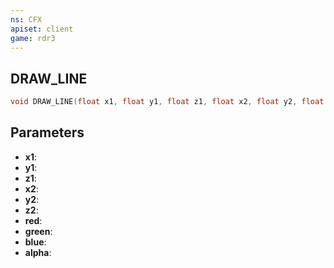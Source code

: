 ```yaml
---
ns: CFX
apiset: client
game: rdr3
---
```

## DRAW_LINE

```c
void DRAW_LINE(float x1, float y1, float z1, float x2, float y2, float z2, int red, int green, int blue, int alpha);
```

## Parameters
* **x1**: 
* **y1**: 
* **z1**: 
* **x2**: 
* **y2**: 
* **z2**: 
* **red**: 
* **green**: 
* **blue**: 
* **alpha**: 
